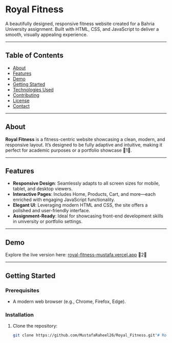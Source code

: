 # Royal Fitness

A beautifully designed, responsive fitness website created for a Bahria University assignment. Built with HTML, CSS, and JavaScript to deliver a smooth, visually appealing experience.

---

##  Table of Contents
- [About](#about)  
- [Features](#features)  
- [Demo](#demo)  
- [Getting Started](#getting-started)  
- [Technologies Used](#technologies-used)  
- [Contributing](#contributing)  
- [License](#license)  
- [Contact](#contact)

---

## About
**Royal Fitness** is a fitness-centric website showcasing a clean, modern, and responsive layout. It’s designed to be fully adaptive and intuitive, making it perfect for academic purposes or a portfolio showcase 1.

---

## Features
- **Responsive Design**: Seamlessly adapts to all screen sizes for mobile, tablet, and desktop viewers.  
- **Interactive Pages**: Includes Home, Products, Cart, and more—each enriched with engaging JavaScript functionality.  
- **Elegant UI**: Leveraging modern HTML and CSS, the site offers a polished and user-friendly interface.  
- **Assignment-Ready**: Ideal for showcasing front-end development skills in university or portfolio settings.

---

## Demo
Explore the live version here: [royal-fitness-mustafa.vercel.app](https://royal-fitness-mustafa.vercel.app) 2

---

## Getting Started

### Prerequisites
- A modern web browser (e.g., Chrome, Firefox, Edge).

### Installation
1. Clone the repository:
   ```bash
   git clone https://github.com/MustafaRaheel26/Royal_Fitness.git"# Royal_Fitness" 
